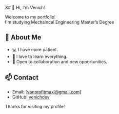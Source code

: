 X# 👋 Hi, I'm Venich!

Welcome to my portfolio!  
I'm studying Mechaincal Engineering Master's Degree

## 🚀 About Me

- 💻 I have more patient.
- 🌱 I love to learn everything.
- 🤝 Open to collaboration and new opportunities.

## 📫 Contact

- Email: [vanprofitmaxi@gmail.com]
- GitHub: [venichdev](https://github.com/venichdev)

Thanks for visiting my profile!
